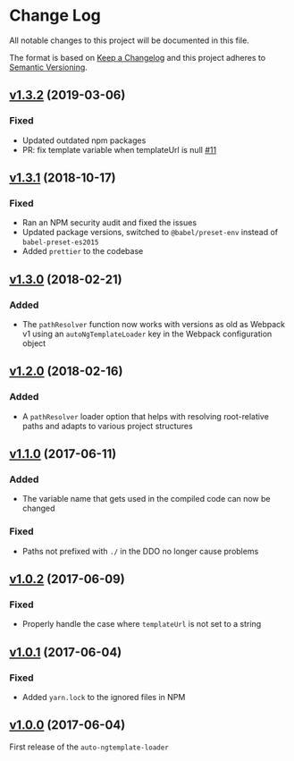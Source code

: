 # Change Log

All notable changes to this project will be documented in this file.

The format is based on [Keep a Changelog](http://keepachangelog.com/)
and this project adheres to [Semantic Versioning](http://semver.org/).

## [v1.3.2](https://github.com/YashdalfTheGray/auto-ngtemplate-loader/tree/v1.3.2) (2019-03-06)

### Fixed

- Updated outdated npm packages
- PR: fix template variable when templateUrl is null [#11][1]

## [v1.3.1](https://github.com/YashdalfTheGray/auto-ngtemplate-loader/tree/v1.3.1) (2018-10-17)

### Fixed

- Ran an NPM security audit and fixed the issues
- Updated package versions, switched to `@babel/preset-env` instead of `babel-preset-es2015`
- Added `prettier` to the codebase

## [v1.3.0](https://github.com/YashdalfTheGray/auto-ngtemplate-loader/tree/v1.3.0) (2018-02-21)

### Added

- The `pathResolver` function now works with versions as old as Webpack v1 using an `autoNgTemplateLoader` key in the Webpack configuration object

## [v1.2.0](https://github.com/YashdalfTheGray/auto-ngtemplate-loader/tree/v1.2.0) (2018-02-16)

### Added

- A `pathResolver` loader option that helps with resolving root-relative paths and adapts to various project structures

## [v1.1.0](https://github.com/YashdalfTheGray/auto-ngtemplate-loader/tree/v1.1.0) (2017-06-11)

### Added

- The variable name that gets used in the compiled code can now be changed

### Fixed

- Paths not prefixed with `./` in the DDO no longer cause problems

## [v1.0.2](https://github.com/YashdalfTheGray/auto-ngtemplate-loader/tree/v1.0.2) (2017-06-09)

### Fixed

- Properly handle the case where `templateUrl` is not set to a string

## [v1.0.1](https://github.com/YashdalfTheGray/auto-ngtemplate-loader/tree/v1.0.1) (2017-06-04)

### Fixed

- Added `yarn.lock` to the ignored files in NPM

## [v1.0.0](https://github.com/YashdalfTheGray/auto-ngtemplate-loader/tree/v1.0.0) (2017-06-04)

First release of the `auto-ngtemplate-loader`

[1]: https://github.com/YashdalfTheGray/auto-ngtemplate-loader/pull/11
